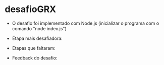 # desafioGRX

- O desafio foi implementado com Node.js (inicializar  o programa com o comando "node index.js")

- Etapa mais desafiadora: 

- Etapas que faltaram:

- Feedback do desafio: 